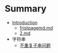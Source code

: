 # Summary

* [Introduction](README.md)
  * [fristpagemd.md](/fristpagemd.md)
  * [2.md](2md.md)
* 字符串
  * [不重复子串问题](bu-zhong-fu-zi-chuan-wen-ti.md)

